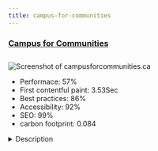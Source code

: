 ```yaml
---
title: campus-for-communities
---
```


<div style="height: 3rem">
  <a href="https://campusforcommunities.ca"><h3>Campus for Communities</h3></a>
</div>
<img loading="lazy" src="/images/thumbs/campusforcommunities.ca.jpg" alt="Screenshot of campusforcommunities.ca" />
<ul>
  <li>Performace: 57%</li>
  <li>
    First contentful paint:
    3.53Sec
  </li>
  <li>Best practices: 86%</li>
  <li>Accessibility: 92%</li>
  <li>SEO: 99%</li>
  <li>carbon footprint: 0.084</li>
</ul>
<details>
  <summary>Description</summary>
  <p>WE HELP STRENGTHEN CAPACITY FOR INNOVATION AND SYSTEMS CHANGE FOR PEOPLE AND ORGANIZATIONS WHO WANT TO MAKE A DIFFERENCE IN THEIR COMMUNITIES. WE DO THIS BY PROVIDING TRAINING, TOOLS, AND OPPORTUNITIES FOR SHARING.

 ....BECAUSE COMMUNITIES GET BETTER WHEN THEIR LEADERS DOJoomla 3
Extensions from JoomShaper, iJoomla (Guru and JomSocial), RSForms Pro, AcyMailing and more.

The struggle was connecting all of the disparate extensions into a cohesive workflow.  We managed to create a great site with the help of Joomla and some great extensions.</p>
</details>

